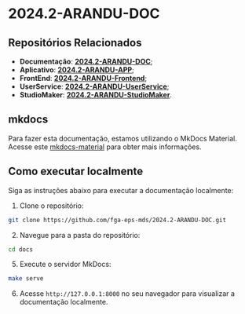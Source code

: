 # 2024.2-ARANDU-DOC

## Repositórios Relacionados

- **Documentação**: [**2024.2-ARANDU-DOC**](https://github.com/fga-eps-mds/2024.2-ARANDU-DOC);
- **Aplicativo**: [**2024.2-ARANDU-APP**](https://github.com/fga-eps-mds/2024.2-ARANDU-APP);
- **FrontEnd**: [**2024.2-ARANDU-Frontend**](https://github.com/fga-eps-mds/2024.2-ARANDU-Frontend);
- **UserService**: [**2024.2-ARANDU-UserService**](https://github.com/fga-eps-mds/2024.2-ARANDU-UserService);
- **StudioMaker**: [**2024.2-ARANDU-StudioMaker**](https://github.com/fga-eps-mds/2024.2-ARANDU-StudioMaker).

## mkdocs

Para fazer esta documentação, estamos utilizando o MkDocs Material. Acesse este [mkdocs-material](https://squidfunk.github.io/mkdocs-material/) para obter mais informações.

## Como executar localmente

Siga as instruções abaixo para executar a documentação localmente:

1. Clone o repositório:

```bash
git clone https://github.com/fga-eps-mds/2024.2-ARANDU-DOC.git
```

2. Navegue para a pasta do repositório:

```bash
cd docs
```

5. Execute o servidor MkDocs:

```bash
make serve
```

6. Acesse `http://127.0.0.1:8000` no seu navegador para visualizar a documentação localmente.
